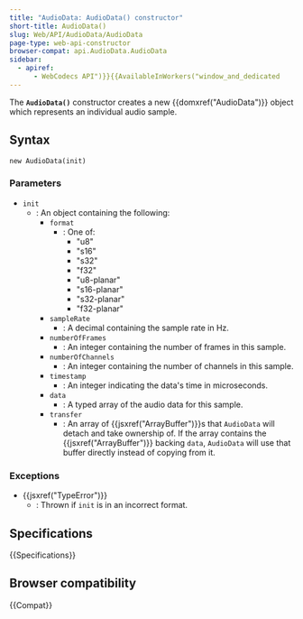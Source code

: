 ```yaml
---
title: "AudioData: AudioData() constructor"
short-title: AudioData()
slug: Web/API/AudioData/AudioData
page-type: web-api-constructor
browser-compat: api.AudioData.AudioData
sidebar:
  - apiref:
      - WebCodecs API")}}{{AvailableInWorkers("window_and_dedicated
---
```


The **`AudioData()`** constructor creates a new {{domxref("AudioData")}} object which represents an individual audio sample.

## Syntax

```js-nolint
new AudioData(init)
```

### Parameters

- `init`
  - : An object containing the following:
    - `format`
      - : One of:
        - "u8"
        - "s16"
        - "s32"
        - "f32"
        - "u8-planar"
        - "s16-planar"
        - "s32-planar"
        - "f32-planar"
    - `sampleRate`
      - : A decimal containing the sample rate in Hz.
    - `numberOfFrames`
      - : An integer containing the number of frames in this sample.
    - `numberOfChannels`
      - : An integer containing the number of channels in this sample.
    - `timestamp`
      - : An integer indicating the data's time in microseconds.
    - `data`
      - : A typed array of the audio data for this sample.
    - `transfer`
      - : An array of {{jsxref("ArrayBuffer")}}s that `AudioData` will detach and take ownership of. If the array contains the {{jsxref("ArrayBuffer")}} backing `data`, `AudioData` will use that buffer directly instead of copying from it.

### Exceptions

- {{jsxref("TypeError")}}
  - : Thrown if `init` is in an incorrect format.

## Specifications

{{Specifications}}

## Browser compatibility

{{Compat}}
